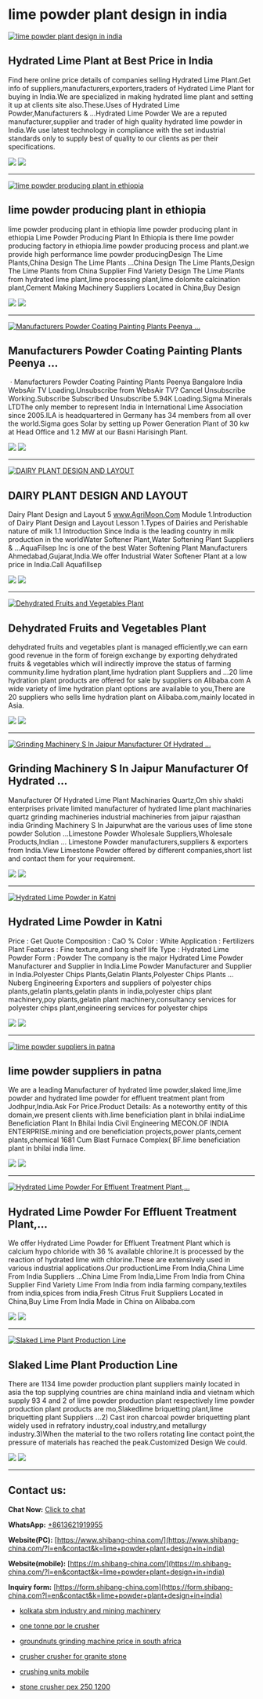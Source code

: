 # lime powder plant design in india

<a href="https://swt.shibang-china.com/?l=en&img&k=lime+powder+plant+design+in+india" target="_blank">![lime powder plant design in india](http://static.shibang-china.com/all-800x300/194.jpg)</a>

## Hydrated Lime Plant at Best Price in India
Find here online price details of companies selling Hydrated Lime Plant.Get info of suppliers,manufacturers,exporters,traders of Hydrated Lime Plant for buying in India.We are specialized in making hydrated lime plant and setting it up at clients site also.These.Uses of Hydrated Lime Powder,Manufacturers &amp; …Hydrated Lime Powder We are a reputed manufacturer,supplier and trader of high quality hydrated lime powder in India.We use latest technology in compliance with the set industrial standards only to supply best of quality to our clients as per their specifications.


<a href="https://whatsapp.shibangsoft.com/WhatsApp.php" target="_blank" title="WhatsApp">![](http://static.shibang-china.com/icon/whatsapp.png)</a> <a href="https://swt.shibang-china.com/?l=en&icon&k=lime+powder+plant+design+in+india" target="_blank">![](http://static.shibang-china.com/icon/chat-en.png)</a>

---

<a href="https://swt.shibang-china.com/?l=en&img&k=lime+powder+plant+design+in+india" target="_blank">![lime powder producing plant in ethiopia](http://static.shibang-china.com/all-800x300/854.jpg)</a>

## lime powder producing plant in ethiopia
lime powder producing plant in ethiopia lime powder producing plant in ethiopia Lime Powder Producing Plant In Ethiopia is there lime powder producing factory in ethiopia.lime powder producing process and plant.we provide high performance lime powder producingDesign The Lime Plants,China Design The Lime Plants …China Design The Lime Plants,Design The Lime Plants from China Supplier Find Variety Design The Lime Plants from hydrated lime plant,lime processing plant,lime dolomite calcination plant,Cement Making Machinery Suppliers Located in China,Buy Design


<a href="https://whatsapp.shibangsoft.com/WhatsApp.php" target="_blank" title="WhatsApp">![](http://static.shibang-china.com/icon/whatsapp.png)</a> <a href="https://swt.shibang-china.com/?l=en&icon&k=lime+powder+plant+design+in+india" target="_blank">![](http://static.shibang-china.com/icon/chat-en.png)</a>

---

<a href="https://swt.shibang-china.com/?l=en&img&k=lime+powder+plant+design+in+india" target="_blank">![Manufacturers Powder Coating Painting Plants Peenya …](http://static.shibang-china.com/all-800x300/778.jpg)</a>

## Manufacturers Powder Coating Painting Plants Peenya …
&nbsp;&#0183;&#32;Manufacturers Powder Coating Painting Plants Peenya Bangalore India WebsAir TV Loading.Unsubscribe from WebsAir TV? Cancel Unsubscribe Working.Subscribe Subscribed Unsubscribe 5.94K Loading.Sigma Minerals LTDThe only member to represent India in International Lime Association since 2005.ILA is headquartered in Germany has 34 members from all over the world.Sigma goes Solar by setting up Power Generation Plant of 30 kw at Head Office and 1.2 MW at our Basni Harisingh Plant.


<a href="https://whatsapp.shibangsoft.com/WhatsApp.php" target="_blank" title="WhatsApp">![](http://static.shibang-china.com/icon/whatsapp.png)</a> <a href="https://swt.shibang-china.com/?l=en&icon&k=lime+powder+plant+design+in+india" target="_blank">![](http://static.shibang-china.com/icon/chat-en.png)</a>

---

<a href="https://swt.shibang-china.com/?l=en&img&k=lime+powder+plant+design+in+india" target="_blank">![DAIRY PLANT DESIGN AND LAYOUT](http://static.shibang-china.com/all-800x300/264.jpg)</a>

## DAIRY PLANT DESIGN AND LAYOUT
Dairy Plant Design and Layout 5 www.AgriMoon.Com Module 1.Introduction of Dairy Plant Design and Layout Lesson 1.Types of Dairies and Perishable nature of milk 1.1 Introduction Since India is the leading country in milk production in the worldWater Softener Plant,Water Softening Plant Suppliers &amp; …AquaFilsep Inc is one of the best Water Softening Plant Manufacturers Ahmedabad,Gujarat,India.We offer Industrial Water Softener Plant at a low price in India.Call Aquafillsep


<a href="https://whatsapp.shibangsoft.com/WhatsApp.php" target="_blank" title="WhatsApp">![](http://static.shibang-china.com/icon/whatsapp.png)</a> <a href="https://swt.shibang-china.com/?l=en&icon&k=lime+powder+plant+design+in+india" target="_blank">![](http://static.shibang-china.com/icon/chat-en.png)</a>

---

<a href="https://swt.shibang-china.com/?l=en&img&k=lime+powder+plant+design+in+india" target="_blank">![Dehydrated Fruits and Vegetables Plant](http://static.shibang-china.com/all-800x300/853.jpg)</a>

## Dehydrated Fruits and Vegetables Plant
dehydrated fruits and vegetables plant is managed efficiently,we can earn good revenue in the form of foreign exchange by exporting dehydrated fruits &amp; vegetables which will indirectly improve the status of farming community.lime hydration plant,lime hydration plant Suppliers and …20 lime hydration plant products are offered for sale by suppliers on Alibaba.com A wide variety of lime hydration plant options are available to you,There are 20 suppliers who sells lime hydration plant on Alibaba.com,mainly located in Asia.


<a href="https://whatsapp.shibangsoft.com/WhatsApp.php" target="_blank" title="WhatsApp">![](http://static.shibang-china.com/icon/whatsapp.png)</a> <a href="https://swt.shibang-china.com/?l=en&icon&k=lime+powder+plant+design+in+india" target="_blank">![](http://static.shibang-china.com/icon/chat-en.png)</a>

---

<a href="https://swt.shibang-china.com/?l=en&img&k=lime+powder+plant+design+in+india" target="_blank">![Grinding Machinery S In Jaipur Manufacturer Of Hydrated …](http://static.shibang-china.com/all-800x300/140.jpg)</a>

## Grinding Machinery S In Jaipur Manufacturer Of Hydrated …
Manufacturer Of Hydrated Lime Plant Machinaries Quartz,Om shiv shakti enterprises private limited manufacturer of hydrated lime plant machinaries quartz grinding machineries industrial machineries from jaipur rajasthan india Grinding Machinery S In Jaipurwhat are the various uses of lime stone powder Solution …Limestone Powder Wholesale Suppliers,Wholesale Products,Indian … Limestone Powder manufacturers,suppliers &amp; exporters from India.View Limestone Powder offered by different companies,short list and contact them for your requirement.


<a href="https://whatsapp.shibangsoft.com/WhatsApp.php" target="_blank" title="WhatsApp">![](http://static.shibang-china.com/icon/whatsapp.png)</a> <a href="https://swt.shibang-china.com/?l=en&icon&k=lime+powder+plant+design+in+india" target="_blank">![](http://static.shibang-china.com/icon/chat-en.png)</a>

---

<a href="https://swt.shibang-china.com/?l=en&img&k=lime+powder+plant+design+in+india" target="_blank">![Hydrated Lime Powder in Katni](http://static.shibang-china.com/all-800x300/722.jpg)</a>

## Hydrated Lime Powder in Katni
Price : Get Quote Composition : CaO % Color : White Application : Fertilizers Plant Features : Fine texture,and long shelf life Type : Hydrated Lime Powder Form : Powder The company is the major Hydrated Lime Powder Manufacturer and Supplier in India.Lime Powder Manufacturer and Supplier in India.Polyester Chips Plants,Gelatin Plants,Polyester Chips Plants …Nuberg Engineering Exporters and suppliers of polyester chips plants,gelatin plants,gelatin plants in india,polyester chips plant machinery,poy plants,gelatin plant machinery,consultancy services for polyester chips plant,engineering services for polyester chips


<a href="https://whatsapp.shibangsoft.com/WhatsApp.php" target="_blank" title="WhatsApp">![](http://static.shibang-china.com/icon/whatsapp.png)</a> <a href="https://swt.shibang-china.com/?l=en&icon&k=lime+powder+plant+design+in+india" target="_blank">![](http://static.shibang-china.com/icon/chat-en.png)</a>

---

<a href="https://swt.shibang-china.com/?l=en&img&k=lime+powder+plant+design+in+india" target="_blank">![lime powder suppliers in patna](http://static.shibang-china.com/all-800x300/225.jpg)</a>

## lime powder suppliers in patna
We are a leading Manufacturer of hydrated lime powder,slaked lime,lime powder and hydrated lime powder for effluent treatment plant from Jodhpur,India.Ask For Price.Product Details: As a noteworthy entity of this domain,we present clients with.lime beneficiation plant in bhilai indiaLime Beneficiation Plant In Bhilai India Civil Engineering MECON.OF INDIA ENTERPRISE.mining and ore beneficiation projects,power plants,cement plants,chemical 1681 Cum Blast Furnace Complex( BF.lime beneficiation plant in bhilai india lime.


<a href="https://whatsapp.shibangsoft.com/WhatsApp.php" target="_blank" title="WhatsApp">![](http://static.shibang-china.com/icon/whatsapp.png)</a> <a href="https://swt.shibang-china.com/?l=en&icon&k=lime+powder+plant+design+in+india" target="_blank">![](http://static.shibang-china.com/icon/chat-en.png)</a>

---

<a href="https://swt.shibang-china.com/?l=en&img&k=lime+powder+plant+design+in+india" target="_blank">![Hydrated Lime Powder For Effluent Treatment Plant,…](http://static.shibang-china.com/all-800x300/633.jpg)</a>

## Hydrated Lime Powder For Effluent Treatment Plant,…
We offer Hydrated Lime Powder for Effluent Treatment Plant which is calcium hypo chloride with 36 % available chlorine.It is processed by the reaction of hydrated lime with chlorine.These are extensively used in various industrial applications.Our productionLime From India,China Lime From India Suppliers …China Lime From India,Lime From India from China Supplier Find Variety Lime From India from india farming company,textiles from india,spices from india,Fresh Citrus Fruit Suppliers Located in China,Buy Lime From India Made in China on Alibaba.com


<a href="https://whatsapp.shibangsoft.com/WhatsApp.php" target="_blank" title="WhatsApp">![](http://static.shibang-china.com/icon/whatsapp.png)</a> <a href="https://swt.shibang-china.com/?l=en&icon&k=lime+powder+plant+design+in+india" target="_blank">![](http://static.shibang-china.com/icon/chat-en.png)</a>

---

<a href="https://swt.shibang-china.com/?l=en&img&k=lime+powder+plant+design+in+india" target="_blank">![Slaked Lime Plant Production Line](http://static.shibang-china.com/all-800x300/454.jpg)</a>

## Slaked Lime Plant Production Line
There are 1134 lime powder production plant suppliers mainly located in asia the top supplying countries are china mainland india and vietnam which supply 93 4 and 2 of lime powder production plant respectively lime powder production plant products are mo,Slakedlime briquetting plant,lime briquetting plant Suppliers …2) Cast iron charcoal powder briquetting plant widely used in refratory industry,coal industry,and metallurgy industry.3)When the material to the two rollers rotating line contact point,the pressure of materials has reached the peak.Customized Design We could.


<a href="https://whatsapp.shibangsoft.com/WhatsApp.php" target="_blank" title="WhatsApp">![](http://static.shibang-china.com/icon/whatsapp.png)</a> <a href="https://swt.shibang-china.com/?l=en&icon&k=lime+powder+plant+design+in+india" target="_blank">![](http://static.shibang-china.com/icon/chat-en.png)</a>

---
## Contact us:

**Chat Now:** [Click to chat](https://swt.shibang-china.com?l=en&contact&k=lime+powder+plant+design+in+india)

**WhatsApp:**  [+8613621919955](https://whatsapp.shibangsoft.com/WhatsApp.php)

**Website(PC):** [https://www.shibang-china.com/](https://www.shibang-china.com/?l=en&contact&k=lime+powder+plant+design+in+india)

**Website(mobile):** [https://m.shibang-china.com/](https://m.shibang-china.com/?l=en&contact&k=lime+powder+plant+design+in+india)

**Inquiry form:** [https://form.shibang-china.com](https://form.shibang-china.com?l=en&contact&k=lime+powder+plant+design+in+india)

* [kolkata sbm industry and mining machinery](../162/kolkata%20sbm%20industry%20and%20mining%20machinery.md)

* [one tonne por le crusher](../164/one%20tonne%20por%20le%20crusher.md)

* [groundnuts grinding machine price in south africa](../162/groundnuts%20grinding%20machine%20price%20in%20south%20africa.md)

* [crusher crusher for granite stone](../165/crusher%20crusher%20for%20granite%20stone.md)

* [crushing units mobile](../163/crushing%20units%20mobile.md)

* [stone crusher pex 250 1200](../170/stone%20crusher%20pex%20250%201200.md)